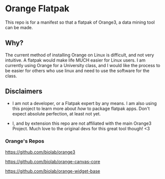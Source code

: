 # Orange Flatpak
This repo is for a manifest so that a flatpak of Orange3, a data mining tool can be made. 


## Why?
The current method of installing Orange on Linux is difficult, and not very intuitive. A flatpak would make life MUCH easier for Linux users. I am currently using Orange for a University class, and I would like the process to be easier for others who use linux and need to use the software for the class.

## Disclaimers
- I am not a developer, or a Flatpak expert by any means. I am also using this project to learn more about *how* to package flatpak apps. Don't expect absolute perfection, at least not yet.

- I, and by extension this repo are not affiliated with the main Orange3 Project. Much love to the original devs for this great tool though! <3

### Orange's Repos
https://github.com/biolab/orange3

https://github.com/biolab/orange-canvas-core

https://github.com/biolab/orange-widget-base
